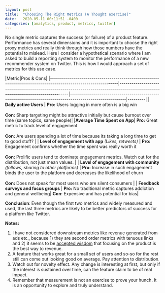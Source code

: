 ```yaml
---
layout: post
title:  "Choosing The Right Metrics (A Thought exercise)"
date:   2020-05-11 00:11:51 -0400
categories: [analytics, product, metrics, twitter]
---
```


No single metric captures the success (or failure) of a product feature. Performance has several dimensions and it is important to choose the right proxy metrics and really think through how those numbers have the potential to mislead. Here I consider a hypothetical scenario where I am asked to build a reporting system to monitor the performance of a new recommender system on Twitter. This is how I would approach a set of metrics for this use case.
<!--more-->

|Metric|Pros & Cons|
|----------------------------------------------------------------------------------------------------------------|----------------------------------------------------------------------------------------------------------------------------------|----------------------------------------------------------------------------------------------------------|---------|
| <b>Daily active Users</b> | **Pro:** Users logging in more often is a big win <br><br> **Con:** Sharp targeting might be attractive initially  but cause burnout over time (same topics, same people)|
|**Average Time Spent on App**| **Pro:** Great metric to track level of engagement <br><br> **Con:** Are users spending a lot of time because its taking  a long  time to get to good stuff? |
| **Level of engagement with app**  _(Likes, retweets)_  | **Pro:** Engagement confirms whether the time spent was really worth it  <br><br> **Con:** Prolific users tend to dominate engagement metrics. Watch out for the distribution, not just mean values. |
| **Level of engagement with community**  _(follows, sharing to other platforms)_ | **Pro:** Increase in such engagement binds the user to the platform and decreases the likelihood of churn <br><br> **Con:**  Does not speak for most users who are silent consumers |
| **Feedback surveys and focus groups** | **Pro:** No traditional metric captures addiction and general wellbeing| **Con:** Expensive and has potential for bias|

**Conclusion**: Even though the first two metrics and widely measured and used, the last three metrics are likely to be better predictors of success for a platform like Twitter.

**Notes:**
1. I have not considered downstream metrics like revenue generated from ads etc., because 1) they are second order metrics with tenuous links and 2) it seems to be [accepted wisdom](https://youtu.be/raIUQP71SBU?t=586) that focusing on the product is the best way to revenue.
2. A feature that works great for a small set of users and so-so for the rest still can come out looking good on average. Pay attention to distribution.
3. Watch out for novelty effect. Any change is interesting at first, but only if the interest is sustained over time, can the feature claim to be of real impact.
4. Remember that measurement is not an exercise to prove your hunch. It is an opportunity to explore and truly understand.
